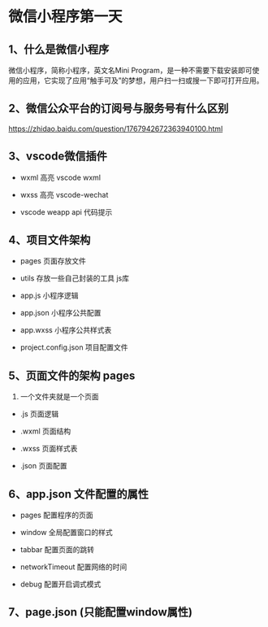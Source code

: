 # 微信小程序第一天  

## 1、什么是微信小程序  

  微信小程序，简称小程序，英文名Mini Program，是一种不需要下载安装即可使用的应用，它实现了应用“触手可及”的梦想，用户扫一扫或搜一下即可打开应用。

## 2、微信公众平台的订阅号与服务号有什么区别

  https://zhidao.baidu.com/question/1767942672363940100.html

## 3、vscode微信插件  

+ wxml 高亮 vscode wxml
    
+ wxss 高亮 vscode-wechat 

+ vscode weapp api  代码提示

## 4、项目文件架构

+ pages 页面存放文件   

+ utils 存放一些自己封装的工具 js库

+ app.js   小程序逻辑

+ app.json 小程序公共配置

+ app.wxss 小程序公共样式表

+ project.config.json 项目配置文件

## 5、页面文件的架构  pages  

1. 一个文件夹就是一个页面    

  + .js   页面逻辑

  + .wxml 页面结构

  + .wxss 页面样式表

  + .json 页面配置


## 6、app.json 文件配置的属性 

+ pages 配置程序的页面   

+ window 全局配置窗口的样式   

+ tabbar 配置页面的跳转   

+ networkTimeout 配置网络的时间  

+ debug 配置开启调式模式   

## 7、page.json (只能配置window属性)

